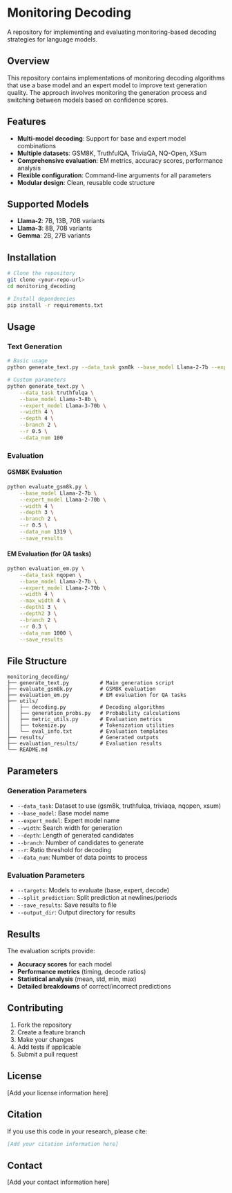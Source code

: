# Monitoring Decoding

A repository for implementing and evaluating monitoring-based decoding strategies for language models.

## Overview

This repository contains implementations of monitoring decoding algorithms that use a base model and an expert model to improve text generation quality. The approach involves monitoring the generation process and switching between models based on confidence scores.

## Features

- **Multi-model decoding**: Support for base and expert model combinations
- **Multiple datasets**: GSM8K, TruthfulQA, TriviaQA, NQ-Open, XSum
- **Comprehensive evaluation**: EM metrics, accuracy scores, performance analysis
- **Flexible configuration**: Command-line arguments for all parameters
- **Modular design**: Clean, reusable code structure

## Supported Models

- **Llama-2**: 7B, 13B, 70B variants
- **Llama-3**: 8B, 70B variants  
- **Gemma**: 2B, 27B variants

## Installation

```bash
# Clone the repository
git clone <your-repo-url>
cd monitoring_decoding

# Install dependencies
pip install -r requirements.txt
```

## Usage

### Text Generation

```bash
# Basic usage
python generate_text.py --data_task gsm8k --base_model Llama-2-7b --expert_model Llama-2-70b

# Custom parameters
python generate_text.py \
    --data_task truthfulqa \
    --base_model Llama-3-8b \
    --expert_model Llama-3-70b \
    --width 4 \
    --depth 4 \
    --branch 2 \
    --r 0.5 \
    --data_num 100
```

### Evaluation

#### GSM8K Evaluation
```bash
python evaluate_gsm8k.py \
    --base_model Llama-2-7b \
    --expert_model Llama-2-70b \
    --width 4 \
    --depth 3 \
    --branch 2 \
    --r 0.5 \
    --data_num 1319 \
    --save_results
```

#### EM Evaluation (for QA tasks)
```bash
python evaluation_em.py \
    --data_task nqopen \
    --base_model Llama-2-7b \
    --expert_model Llama-2-70b \
    --width 4 \
    --max_width 4 \
    --depth1 3 \
    --depth2 3 \
    --branch 2 \
    --r 0.3 \
    --data_num 1000 \
    --save_results
```

## File Structure

```
monitoring_decoding/
├── generate_text.py          # Main generation script
├── evaluate_gsm8k.py         # GSM8K evaluation
├── evaluation_em.py          # EM evaluation for QA tasks
├── utils/
│   ├── decoding.py           # Decoding algorithms
│   ├── generation_probs.py   # Probability calculations
│   ├── metric_utils.py       # Evaluation metrics
│   ├── tokenize.py           # Tokenization utilities
│   └── eval_info.txt         # Evaluation templates
├── results/                  # Generated outputs
├── evaluation_results/       # Evaluation results
└── README.md
```

## Parameters

### Generation Parameters
- `--data_task`: Dataset to use (gsm8k, truthfulqa, triviaqa, nqopen, xsum)
- `--base_model`: Base model name
- `--expert_model`: Expert model name
- `--width`: Search width for generation
- `--depth`: Length of generated candidates
- `--branch`: Number of candidates to generate
- `--r`: Ratio threshold for decoding
- `--data_num`: Number of data points to process

### Evaluation Parameters
- `--targets`: Models to evaluate (base, expert, decode)
- `--split_prediction`: Split prediction at newlines/periods
- `--save_results`: Save results to file
- `--output_dir`: Output directory for results

## Results

The evaluation scripts provide:
- **Accuracy scores** for each model
- **Performance metrics** (timing, decode ratios)
- **Statistical analysis** (mean, std, min, max)
- **Detailed breakdowns** of correct/incorrect predictions

## Contributing

1. Fork the repository
2. Create a feature branch
3. Make your changes
4. Add tests if applicable
5. Submit a pull request

## License

[Add your license information here]

## Citation

If you use this code in your research, please cite:

```bibtex
[Add your citation information here]
```

## Contact

[Add your contact information here] 